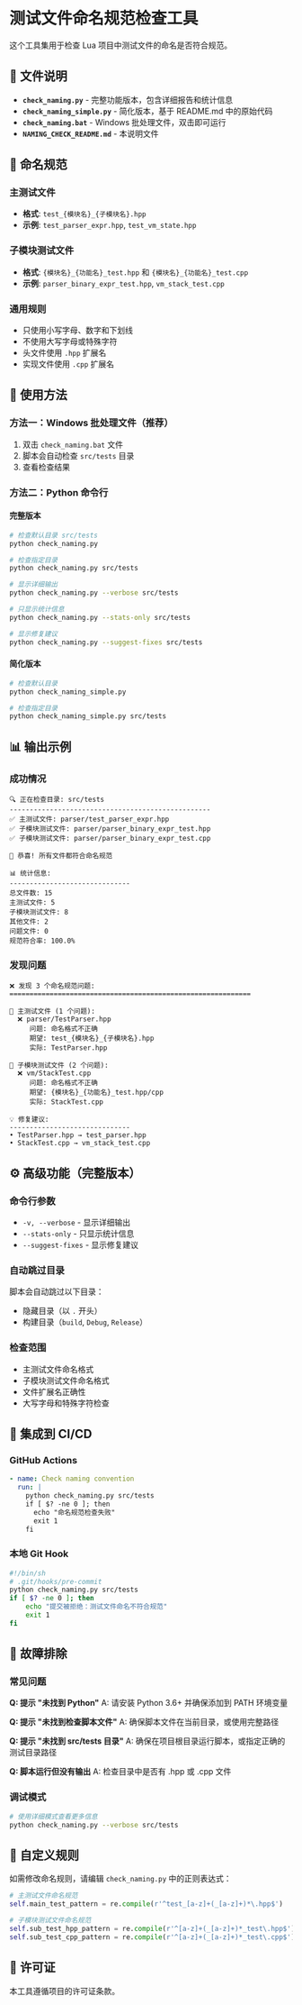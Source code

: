 # 测试文件命名规范检查工具

这个工具集用于检查 Lua 项目中测试文件的命名是否符合规范。

## 📁 文件说明

- **`check_naming.py`** - 完整功能版本，包含详细报告和统计信息
- **`check_naming_simple.py`** - 简化版本，基于 README.md 中的原始代码
- **`check_naming.bat`** - Windows 批处理文件，双击即可运行
- **`NAMING_CHECK_README.md`** - 本说明文件

## 🎯 命名规范

### 主测试文件
- **格式**: `test_{模块名}_{子模块名}.hpp`
- **示例**: `test_parser_expr.hpp`, `test_vm_state.hpp`

### 子模块测试文件
- **格式**: `{模块名}_{功能名}_test.hpp` 和 `{模块名}_{功能名}_test.cpp`
- **示例**: `parser_binary_expr_test.hpp`, `vm_stack_test.cpp`

### 通用规则
- 只使用小写字母、数字和下划线
- 不使用大写字母或特殊字符
- 头文件使用 `.hpp` 扩展名
- 实现文件使用 `.cpp` 扩展名

## 🚀 使用方法

### 方法一：Windows 批处理文件（推荐）

1. 双击 `check_naming.bat` 文件
2. 脚本会自动检查 `src/tests` 目录
3. 查看检查结果

### 方法二：Python 命令行

#### 完整版本
```bash
# 检查默认目录 src/tests
python check_naming.py

# 检查指定目录
python check_naming.py src/tests

# 显示详细输出
python check_naming.py --verbose src/tests

# 只显示统计信息
python check_naming.py --stats-only src/tests

# 显示修复建议
python check_naming.py --suggest-fixes src/tests
```

#### 简化版本
```bash
# 检查默认目录
python check_naming_simple.py

# 检查指定目录
python check_naming_simple.py src/tests
```

## 📊 输出示例

### 成功情况
```
🔍 正在检查目录: src/tests
--------------------------------------------------
✅ 主测试文件: parser/test_parser_expr.hpp
✅ 子模块测试文件: parser/parser_binary_expr_test.hpp
✅ 子模块测试文件: parser/parser_binary_expr_test.cpp

🎉 恭喜! 所有文件都符合命名规范

📊 统计信息:
------------------------------
总文件数: 15
主测试文件: 5
子模块测试文件: 8
其他文件: 2
问题文件: 0
规范符合率: 100.0%
```

### 发现问题
```
❌ 发现 3 个命名规范问题:
============================================================

📁 主测试文件 (1 个问题):
  ❌ parser/TestParser.hpp
     问题: 命名格式不正确
     期望: test_{模块名}_{子模块名}.hpp
     实际: TestParser.hpp

📁 子模块测试文件 (2 个问题):
  ❌ vm/StackTest.cpp
     问题: 命名格式不正确
     期望: {模块名}_{功能名}_test.hpp/cpp
     实际: StackTest.cpp

💡 修复建议:
------------------------------
• TestParser.hpp → test_parser.hpp
• StackTest.cpp → vm_stack_test.cpp
```

## ⚙️ 高级功能（完整版本）

### 命令行参数
- `-v, --verbose` - 显示详细输出
- `--stats-only` - 只显示统计信息
- `--suggest-fixes` - 显示修复建议

### 自动跳过目录
脚本会自动跳过以下目录：
- 隐藏目录（以 `.` 开头）
- 构建目录（`build`, `Debug`, `Release`）

### 检查范围
- 主测试文件命名格式
- 子模块测试文件命名格式
- 文件扩展名正确性
- 大写字母和特殊字符检查

## 🔧 集成到 CI/CD

### GitHub Actions
```yaml
- name: Check naming convention
  run: |
    python check_naming.py src/tests
    if [ $? -ne 0 ]; then
      echo "命名规范检查失败"
      exit 1
    fi
```

### 本地 Git Hook
```bash
#!/bin/sh
# .git/hooks/pre-commit
python check_naming.py src/tests
if [ $? -ne 0 ]; then
    echo "提交被拒绝：测试文件命名不符合规范"
    exit 1
fi
```

## 🐛 故障排除

### 常见问题

**Q: 提示 "未找到 Python"**
A: 请安装 Python 3.6+ 并确保添加到 PATH 环境变量

**Q: 提示 "未找到检查脚本文件"**
A: 确保脚本文件在当前目录，或使用完整路径

**Q: 提示 "未找到 src/tests 目录"**
A: 确保在项目根目录运行脚本，或指定正确的测试目录路径

**Q: 脚本运行但没有输出**
A: 检查目录中是否有 .hpp 或 .cpp 文件

### 调试模式
```bash
# 使用详细模式查看更多信息
python check_naming.py --verbose src/tests
```

## 📝 自定义规则

如需修改命名规则，请编辑 `check_naming.py` 中的正则表达式：

```python
# 主测试文件命名规范
self.main_test_pattern = re.compile(r'^test_[a-z]+(_[a-z]+)*\.hpp$')

# 子模块测试文件命名规范
self.sub_test_hpp_pattern = re.compile(r'^[a-z]+(_[a-z]+)*_test\.hpp$')
self.sub_test_cpp_pattern = re.compile(r'^[a-z]+(_[a-z]+)*_test\.cpp$')
```

## 📄 许可证

本工具遵循项目的许可证条款。
